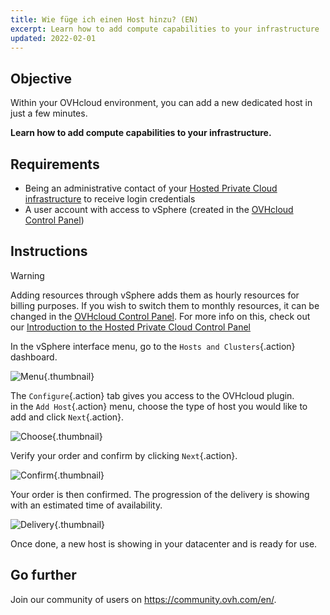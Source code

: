 ```yaml
---
title: Wie füge ich einen Host hinzu? (EN)
excerpt: Learn how to add compute capabilities to your infrastructure
updated: 2022-02-01
---
```


## Objective

Within your OVHcloud environment, you can add a new dedicated host in just a few minutes.

**Learn how to add compute capabilities to your infrastructure.**

## Requirements

- Being an administrative contact of your [Hosted Private Cloud infrastructure](https://www.ovhcloud.com/de/enterprise/products/hosted-private-cloud/) to receive login credentials
- A user account with access to vSphere (created in the [OVHcloud Control Panel](https://www.ovh.com/auth/?action=gotomanager&from=https://www.ovh.de/&ovhSubsidiary=de))

## Instructions

> [!warning]
>
> Adding resources through vSphere adds them as hourly resources for billing purposes. If you wish to switch them to monthly resources, it can be changed in the [OVHcloud Control Panel](https://www.ovh.com/auth/?action=gotomanager&from=https://www.ovh.de/&ovhSubsidiary=de).
> For more info on this, check out our [Introduction to the Hosted Private Cloud Control Panel](/pages/hosted_private_cloud/hosted_private_cloud_powered_by_vmware/manager_ovh_private_cloud)
> 

In the vSphere interface menu, go to the `Hosts and Clusters`{.action} dashboard.

![Menu](images/en01dash.png){.thumbnail}

The `Configure`{.action} tab gives you access to the OVHcloud plugin.<br>
in the `Add Host`{.action} menu, choose the type of host you would like to add and click `Next`{.action}.

![Choose](images/en02choose.png){.thumbnail}

Verify your order and confirm by clicking `Next`{.action}.

![Confirm](images/en03validate.png){.thumbnail}

Your order is then confirmed. The progression of the delivery is showing with an estimated time of availability.

![Delivery](images/en04deliver.png){.thumbnail}

Once done, a new host is showing in your datacenter and is ready for use.

## Go further

Join our community of users on <https://community.ovh.com/en/>.
